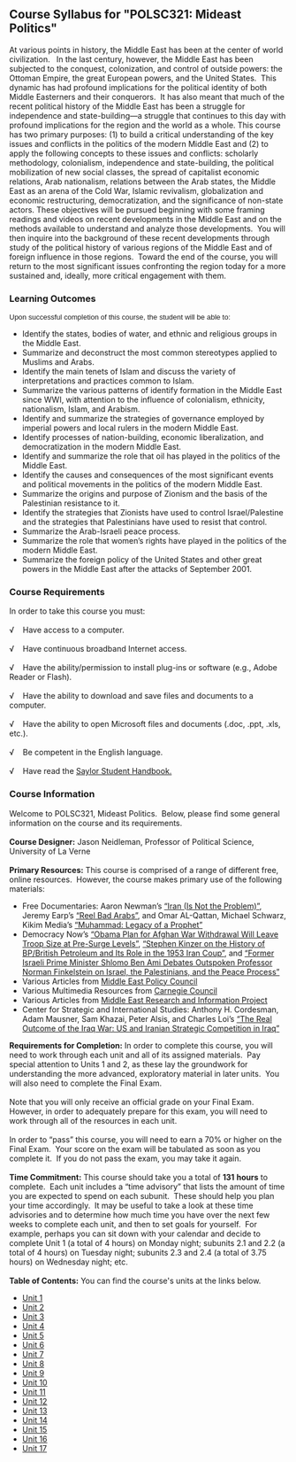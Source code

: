 Course Syllabus for "POLSC321: Mideast Politics"
------------------------------------------------

At various points in history, the Middle East has been at the center of
world civilization.   In the last century, however, the Middle East has
been subjected to the conquest, colonization, and control of outside
powers: the Ottoman Empire, the great European powers, and the United
States.  This dynamic has had profound implications for the political
identity of both Middle Easterners and their conquerors.  It has also
meant that much of the recent political history of the Middle East has
been a struggle for independence and state-building—a struggle that
continues to this day with profound implications for the region and the
world as a whole. This course has two primary purposes: (1) to build a
critical understanding of the key issues and conflicts in the politics
of the modern Middle East and (2) to apply the following concepts to
these issues and conflicts: scholarly methodology, colonialism,
independence and state-building, the political mobilization of new
social classes, the spread of capitalist economic relations, Arab
nationalism, relations between the Arab states, the Middle East as an
arena of the Cold War, Islamic revivalism, globalization and economic
restructuring, democratization, and the significance of non-state
actors. These objectives will be pursued beginning with some framing
readings and videos on recent developments in the Middle East and on the
methods available to understand and analyze those developments.  You
will then inquire into the background of these recent developments
through study of the political history of various regions of the Middle
East and of foreign influence in those regions.  Toward the end of the
course, you will return to the most significant issues confronting the
region today for a more sustained and, ideally, more critical engagement
with them.

### Learning Outcomes

<span
style="font-family: arial, sans-serif; font-size: 13px; background-color: rgba(255, 255, 255, 0.917969); ">Upon
successful completion of this course, the student will be able
to:</span>

-   Identify the states, bodies of water, and ethnic and religious
    groups in the Middle East.
-   Summarize and deconstruct the most common stereotypes applied to
    Muslims and Arabs.
-   Identify the main tenets of Islam and discuss the variety of
    interpretations and practices common to Islam.
-   Summarize the various patterns of identify formation in the Middle
    East since WWI, with attention to the influence of colonialism,
    ethnicity, nationalism, Islam, and Arabism.
-   Identify and summarize the strategies of governance employed by
    imperial powers and local rulers in the modern Middle East.
-   Identify processes of nation-building, economic liberalization, and
    democratization in the modern Middle East.
-   Identify and summarize the role that oil has played in the politics
    of the Middle East.
-   Identify the causes and consequences of the most significant events
    and political movements in the politics of the modern Middle East.
-   Summarize the origins and purpose of Zionism and the basis of the
    Palestinian resistance to it.
-   Identify the strategies that Zionists have used to control
    Israel/Palestine and the strategies that Palestinians have used to
    resist that control.
-   Summarize the Arab-Israeli peace process.
-   Summarize the role that women’s rights have played in the politics
    of the modern Middle East.
-   Summarize the foreign policy of the United States and other great
    powers in the Middle East after the attacks of September 2001.

### Course Requirements

In order to take this course you must:  
    
 √    Have access to a computer.  
    
 √    Have continuous broadband Internet access.  
    
 √    Have the ability/permission to install plug-ins or software (e.g.,
Adobe Reader or Flash).  
    
 √    Have the ability to download and save files and documents to a
computer.  
    
 √    Have the ability to open Microsoft files and documents (.doc,
.ppt, .xls, etc.).  
    
 √    Be competent in the English language.  
    
 √    Have read the [Saylor Student
Handbook.](http://www.saylor.org/site/wp-content/uploads/2012/05/Saylor-StudentHandbook.pdf)

### Course Information

Welcome to POLSC321, Mideast Politics.  Below, please find some general
information on the course and its requirements.  
    
 **Course Designer:** Jason Neidleman, Professor of Political Science,
University of La Verne  
    
 **Primary Resources:** This course is comprised of a range of different
free, online resources.  However, the course makes primary use of the
following materials:  

-   Free Documentaries: Aaron Newman’s [“Iran (Is Not the
    Problem)”](http://www.freedocumentaries.org/int.php?filmID=305),
    Jeremy Earp’s [“Reel Bad
    Arabs”](http://www.freedocumentaries.org/int.php?filmID=316), and
    Omar AL-Qattan, Michael Schwarz, Kikim Media’s [“Muhammad: Legacy of
    a Prophet”](http://www.freedocumentaries.org/int.php?filmID=56)
-   Democracy Now’s [“Obama Plan for Afghan War Withdrawal Will Leave
    Troop Size at Pre-Surge
    Levels”](http://www.democracynow.org/2011/6/23/obama_plan_for_afghan_war_withdrawal),
    [“Stephen Kinzer on the History of BP/British Petroleum and Its Role
    in the 1953 Iran
    Coup”](http://www.democracynow.org/2010/6/14/steven_kinzer_on_the_history_of),
    and [“Former Israeli Prime Minister Shlomo Ben Ami Debates Outspoken
    Professor Norman Finkelstein on Israel, the Palestinians, and the
    Peace
    Process”](http://www.democracynow.org/2006/2/14/fmr_israeli_foreign_minister_shlomo_ben)
-   Various Articles from [Middle East Policy
    Council](http://mepc.org/articles-commentary)
-   Various Multimedia Resources from [Carnegie
    Council](http://www.carnegiecouncil.org/resources/multimedia/index.html)
-   Various Articles from [Middle East Research and Information
    Project](http://www.merip.org/)
-   Center for Strategic and International Studies: Anthony H.
    Cordesman, Adam Mausner, Sam Khazai, Peter Alsis, and Charles Loi’s
    [“The Real Outcome of the Iraq War: US and Iranian Strategic
    Competition in
    Iraq”](http://csis.org/publication/real-outcome-iraq-war-us-and-iranian-strategic-competition-iraq)

**Requirements for Completion:** In order to complete this course, you
will need to work through each unit and all of its assigned materials. 
Pay special attention to Units 1 and 2, as these lay the groundwork for
understanding the more advanced, exploratory material in later units.
 You will also need to complete the Final Exam.  
    
 Note that you will only receive an official grade on your Final Exam. 
However, in order to adequately prepare for this exam, you will need to
work through all of the resources in each unit.  
    
 In order to “pass” this course, you will need to earn a 70% or higher
on the Final Exam.  Your score on the exam will be tabulated as soon as
you complete it.  If you do not pass the exam, you may take it again.  
    
 **Time Commitment:** This course should take you a total of **131**
**hours** to complete.  Each unit includes a “time advisory” that lists
the amount of time you are expected to spend on each subunit.  These
should help you plan your time accordingly.  It may be useful to take a
look at these time advisories and to determine how much time you have
over the next few weeks to complete each unit, and then to set goals for
yourself.  For example, perhaps you can sit down with your calendar and
decide to complete Unit 1 (a total of 4 hours) on Monday night; subunits
2.1 and 2.2 (a total of 4 hours) on Tuesday night; subunits 2.3 and 2.4
(a total of 3.75 hours) on Wednesday night; etc.    
    
**Table of Contents:** You can find the course's units at the links below.

- [Unit 1](https://legacy.saylor.org/polsc321/Unit01/)
- [Unit 2](https://legacy.saylor.org/polsc321/Unit02/)
- [Unit 3](https://legacy.saylor.org/polsc321/Unit03/)
- [Unit 4](https://legacy.saylor.org/polsc321/Unit04/)
- [Unit 5](https://legacy.saylor.org/polsc321/Unit05/)
- [Unit 6](https://legacy.saylor.org/polsc321/Unit06/)
- [Unit 7](https://legacy.saylor.org/polsc321/Unit07/)
- [Unit 8](https://legacy.saylor.org/polsc321/Unit08/)
- [Unit 9](https://legacy.saylor.org/polsc321/Unit09/)
- [Unit 10](https://legacy.saylor.org/polsc321/Unit10/)
- [Unit 11](https://legacy.saylor.org/polsc321/Unit11/)
- [Unit 12](https://legacy.saylor.org/polsc321/Unit12/)
- [Unit 13](https://legacy.saylor.org/polsc321/Unit13/)
- [Unit 14](https://legacy.saylor.org/polsc321/Unit14/)
- [Unit 15](https://legacy.saylor.org/polsc321/Unit15/)
- [Unit 16](https://legacy.saylor.org/polsc321/Unit16/)
- [Unit 17](https://legacy.saylor.org/polsc321/Unit17/)
